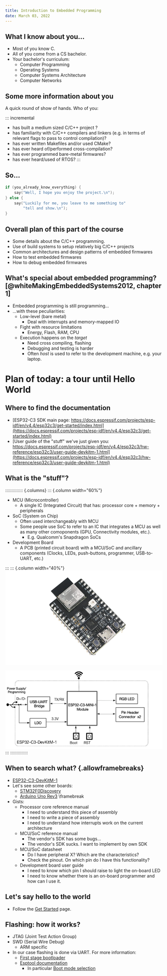 ```yaml
---
title: Introduction to Embedded Programming
date: March 03, 2022
---
```


## What I know about you...

* Most of you know C.
* All of you come from a CS bachelor.
* Your bachelor's curriculum:
    * Computer Programming
    * Operating Systems
    * Computer Systems Architecture
    * Computer Networks

## Some more information about you

A quick round of show of hands. Who of you:

::: incremental
* has built a medium sized C/C++ project ?
* has familiarity with C/C++ compilers and linkers (e.g. in terms of relevant flags to pass to control compilation)?
* has ever written Makefiles and/or used CMake?
* has ever heard of/performed cross-compilation?
* has ever programmed bare-metal firmwares?
* has ever heard/used of RTOS?
:::

## So...

```cpp
if (you_already_know_everything) {
    say("Well, I hope you enjoy the project.\n");
} else {
    say("Luckily for me, you leave to me something to"
        "tell and show.\n");
}

```

## Overall plan of this part of the course

* Some details about the C/C++ programming.
* Use of build systems to setup relatively big C/C++ projects
* Common architectures and design patterns of embedded firmwares
* How to test embedded firmwares
* How to debug embedded firmwares

## What's special about embedded programming? [@whiteMakingEmbeddedSystems2012, chapter 1]

* Embedded programming is still programming...
* ...with these peculiarities:
    * Low-level (bare metal)
        * Deal with interrupts and memory-mapped IO
    * Fight with resource limitations
        * Energy, Flash, RAM, CPU
    * Execution happens on the *target*
        * Need cross compiling, flashing
        * Debugging and testing is harder
        * Often *host* is used to refer to the development machine, e.g. your laptop.

# Plan of today: a tour until Hello World

## Where to find the documentation

* [ESP32-C3 SDK main page: https://docs.espressif.com/projects/esp-idf/en/v4.4/esp32c3/get-started/index.html](https://docs.espressif.com/projects/esp-idf/en/v4.4/esp32c3/get-started/index.html)
* [User guide of the "stuff" we've just given you: https://docs.espressif.com/projects/esp-idf/en/v4.4/esp32c3/hw-reference/esp32c3/user-guide-devkitm-1.html](https://docs.espressif.com/projects/esp-idf/en/v4.4/esp32c3/hw-reference/esp32c3/user-guide-devkitm-1.html)

## What is the "stuff"?

:::::::::::::: {.columns}
::: {.column width="60%"}
* MCU (Microcontroller)
    * A single IC (Integrated Circuit) that has: processor core + memory + peripherals 
* SoC (System on Chip)
    * Often used interchangeably with MCU
    * Some people use SoC to refer to an IC that integrates a MCU as well as many other comoponents (GPU, Connectivity modules, etc.).
        * E.g. Qualcomm's Snapdragon SoCs
* Development Board
    * A PCB (printed circuit board) with a MCU/SoC and ancillary components (Clocks, LEDs, push-buttons, programmer, USB-to-UART, etc.) 

:::
::: {.column width="40%"}
![What is this?](esp32-c3-devboard.png)

![ESP32-C3-DevKitM-1 block diagram](esp32-c3-devboard-block-diagram.png)
:::
::::::::::::::

## When to search what? {.allowframebreaks}

* [ESP32-C3-DevKitM-1](https://docs.espressif.com/projects/esp-idf/en/latest/esp32c3/hw-reference/esp32c3/user-guide-devkitm-1.html)
* Let's see some other boards:
    * [STM32F0Discovery](https://www.st.com/en/evaluation-tools/stm32f0discovery.html)
    * [Arduino Uno Rev3](https://store-usa.arduino.cc/products/arduino-uno-rev3/)
\framebreak
* Gists:
    * Processor core reference manual
        * I need to understand this piece of assembly
        * I need to write a piece of assembly
        * I need to understand how interrupts work on the current architecture
    * MCU/SoC reference manual
        * The vendor's SDK has some bugs...
        * The vendor's SDK sucks. I want to implement by own SDK
    * MCU/SoC datasheet
        * Do I have peripheral X? Which are the characteristics?
        * Check the pinout. On which pin do I have this functionality?
    * Development board user guide
        * I need to know which pin I should raise to light the on-board LED
        * I need to know whether there is an on-board programmer and how can I use it.

## Let's say hello to the world

* Follow the [Get Started](https://docs.espressif.com/projects/esp-idf/en/v4.4/esp32c3/get-started/index.html#introduction) page.

## Flashing: how it works?

* JTAG (Joint Test Action Group)
* SWD (Serial Wire Debug)
    * ARM specific
* In our case flashing is done via UART. For more information:
    * [First stage bootloader](https://docs.espressif.com/projects/esp-idf/en/v4.4/esp32c3/api-guides/startup.html#first-stage-bootloader)
    * [Esptool documentation](https://docs.espressif.com/projects/esptool/en/latest/esp32c3/index.html)
        * In particular [Boot mode selection](https://docs.espressif.com/projects/esptool/en/latest/esp32c3/advanced-topics/boot-mode-selection.html#boot-mode-selection)
